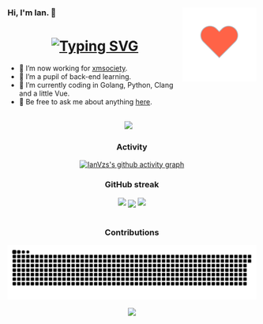 ### Hi, I'm Ian. 👋 <img align="right" width="150px" src="https://raw.githubusercontent.com/IanVzs/IanVzs/master/assets/heart.svg"/>


<h1 align="center">
  <a href="https://ianvzs.gitee.io/" target="_blank">
<img src="https://readme-typing-svg.demolab.com?font=Fira+Code&pause=1000&color=D838F7&width=435&lines=Have+A+Nice+Day!" alt="Typing SVG"  align="center"/>  </a>
</h1>

- 🔭 I’m now working for [xmsociety](https://github.com/xmsociety/).
- 🌱 I’m a pupil of back-end learning. 
- 🤔 I’m currently coding in Golang, Python, Clang and a little Vue.
- 💬 Be free to ask me about anything [here](https://github.com/IanVzs/IanVzs/issues).

<br />
<div align="center">
  <a href="https://ianvzs.github.io" target="_blank"><img src="https://img.shields.io/badge/website-%E4%B8%AA%E4%BA%BA%E7%BD%91%E7%AB%99-blue"></a>&emsp;
<br />

### Activity
[![IanVzs's github activity graph](https://github-readme-activity-graph.vercel.app/graph?username=IanVzs&theme=dracula)](https://github.com/ashutosh00710/github-readme-activity-graph)

### GitHub streak
<!-- 连续提交代码天数记录 -->
<div align="center">
  <img width="150" src="https://cdn.jsdelivr.net/gh/sun0225SUN/photos/images/202108300310676.png" />
  <img align="center" src="https://github-readme-streak-stats.herokuapp.com/?user=IanVzs&theme=dark&hide_border=true" />
  <img width="150" src="https://cdn.jsdelivr.net/gh/sun0225SUN/photos/images/202108300312623.png" />
</div>
<br>

### Contributions
![](https://raw.githubusercontent.com/IanVzs/IanVzs/master/assets/github-contribution-grid-snake.svg)

<p>
<img src="https://github-readme-stats.vercel.app/api/top-langs/?username=IanVzs&hide_border=true&hide=javascript,html,css,scss,shell,c%2B%2B,less,xslt,vue">
</p>
